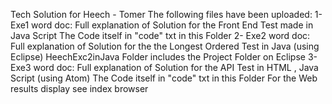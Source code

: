 Tech Solution for Heech - Tomer
The following files have been uploaded:
1- Exe1 word doc: Full explanation of Solution for the Front End Test made in Java Script
   The Code itself in "code" txt in this Folder
2- Exe2 word doc: Full explanation of Solution for the the Longest Ordered Test in Java (using Eclipse)
   HeechExc2inJava Folder includes the Project Folder on Eclipse
3- Exe3 word doc: Full explanation of Solution for the API Test in HTML , Java Script (using Atom)
   The Code itself in "code" txt in this Folder
   For the Web results display see index browser 
